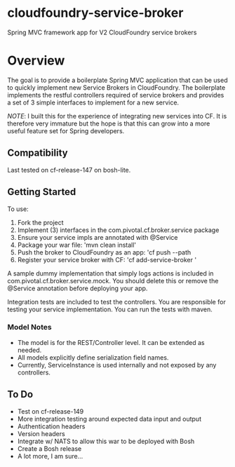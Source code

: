 cloudfoundry-service-broker
===========================

Spring MVC framework app for V2 CloudFoundry service brokers

# Overview

The goal is to provide a boilerplate Spring MVC application that can be used to quickly implement new Service Brokers in CloudFoundry.  The boilerplate implements the restful controllers required of service brokers and provides a set of 3 simple interfaces to implement for a new service.  

*NOTE*: I built this for the experience of integrating new services into CF.  It is therefore very immature but the hope is that this can grow into a more useful feature set for Spring developers.

## Compatibility

Last tested on cf-release-147 on bosh-lite.

## Getting Started

To use:

1. Fork the project
2. Implement (3) interfaces in the com.pivotal.cf.broker.service package
3. Ensure your service impls are annotated with @Service 
4. Package your war file: 'mvn clean install'
5. Push the broker to CloudFoundry as an app: 'cf push --path <your-war>
6. Register your service broker with CF: 'cf add-service-broker <service-broker-name>'

A sample dummy implementation that simply logs actions is included in com.pivotal.cf.broker.service.mock.  You should delete this or remove the @Service annotation before deploying your app.

Integration tests are included to test the controllers.  You are responsible for testing your service implementation.  You can run the tests with maven.

### Model Notes

- The model is for the REST/Controller level.  It can be extended as needed.
- All models explicitly define serialization field names.
- Currently, ServiceInstance is used internally and not exposed by any controllers.

## To Do

* Test on cf-release-149 
* More integration testing around expected data input and output
* Authentication headers
* Version headers
* Integrate w/ NATS to allow this war to be deployed with Bosh
* Create a Bosh release
* A lot more, I am sure...



